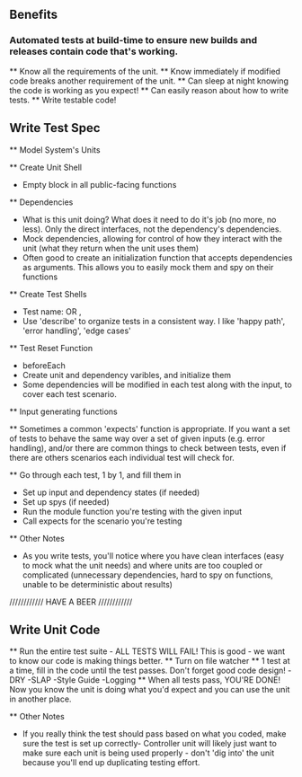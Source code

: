 Benefits
------------------------------------------------------------------

### Automated tests at build-time to ensure new builds and releases contain code that's working.
** Know all the requirements of the unit.
** Know immediately if modified code breaks another requirement of the unit.
** Can sleep at night knowing the code is working as you expect!
** Can easily reason about how to write tests.
** Write testable code!


Write Test Spec
------------------------------------------------------------------

** Model System's Units

** Create Unit Shell
- Empty block in all public-facing functions

** Dependencies
- What is this unit doing?  What does it need to do it's job (no more, no less).  Only the direct interfaces, not the dependency's dependencies.
- Mock dependencies, allowing for control of how they interact with the unit (what they return when the unit uses them)
- Often good to create an initialization function that accepts dependencies as arguments.  This allows you to easily mock them and spy on their functions

** Create Test Shells
- Test name: <unit> <does something> <when something> OR <when something>, <unit> <does something>
- Use 'describe' to organize tests in a consistent way.  I like 'happy path', 'error handling', 'edge cases'

** Test Reset Function
- beforeEach
- Create unit and dependency varibles, and initialize them
- Some dependencies will be modified in each test along with the input, to cover each test scenario.

** Input generating functions

** Sometimes a common 'expects' function is appropriate.  If you want a set of tests to behave the same way over a set of given inputs (e.g. error handling), and/or there are common things to check between tests, even if there are others scenarios each individual test will check for.

** Go through each test, 1 by 1, and fill them in
- Set up input and dependency states (if needed)
- Set up spys (if needed)
- Run the module function you're testing with the given input
- Call expects for the scenario you're testing

** Other Notes
- As you write tests, you'll notice where you have clean interfaces (easy to mock what the unit needs) and where units are too coupled or complicated (unnecessary dependencies, hard to spy on functions, unable to be deterministic about results)

//////////// HAVE A BEER ////////////


Write Unit Code
--------------------------------------------------------------------

** Run the entire test suite - ALL TESTS WILL FAIL! This is good - we want to know our code is making things better.
** Turn on file watcher
** 1 test at a time, fill in the code until the test passes.  Don't forget good code design!
-DRY
-SLAP
-Style Guide
-Logging
** When all tests pass, YOU'RE DONE! Now you know the unit is doing what you'd expect and you can use the unit in another place.


** Other Notes
- If you really think the test should pass based on what you coded, make sure the test is set up correctly- Controller unit will likely just want to make sure each unit is being used properly - don't 'dig into' the unit because you'll end up duplicating testing effort.
